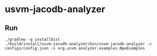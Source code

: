 # usvm-jacodb-analyzer

## Run

```shell
./gradlew -q installDist
./build/install/usvm-jacodb-analyzer/bin/usvm-jacodb-analyzer -c configs/config.json -s org.usvm.analyzer.examples.NpeExamples
```
